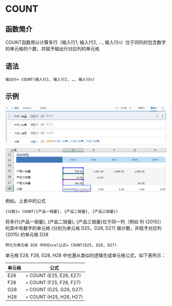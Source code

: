 # COUNT

## 函数简介

COUNT函数用以计算多行（输入行1, 输入行2, …, 输入行n）位于同列的包含数字的单元格的个数，并赋予输出行对应列的单元格

## 语法

`输出行= COUNT(输入行1, 输入行2, …, 输入行n)`

## 示例

![image](./pic1.png)
![image](./pic2.png)

例如，上表中的公式

`{计数}= COUNT({产品一销量}, {产品二销量}, {产品三销量})`

将多行{产品一销量}, {产品二销量}, {产品三销量}位于同一列（例如 列 {2015}）的其中有数字的单元格 (分别为单元格 D25，D26, D27) 做计数，并赋予对应列 {2015} 的单元格 D28

`转化为单元格 D28 中的Excel公式= COUNT(D25, D26, D27)`

单元格 E28, F28, G28, H28 中也遵从类似的逻辑生成单元格公式，如下表所示：

| 单元格 | 公式               |
| ------ | ------------------ |
| E28     | = COUNT (E25, E26, E27) |
| F28     | = COUNT (F25, F26, F27) |
| G28     | = COUNT (G25, G26, G27) |
| H28     | = COUNT (H25, H26, H27) |